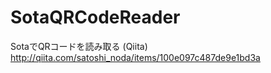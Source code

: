 # SotaQRCodeReader
SotaでQRコードを読み取る (Qiita)  
http://qiita.com/satoshi_noda/items/100e097c487de9e1bd3a